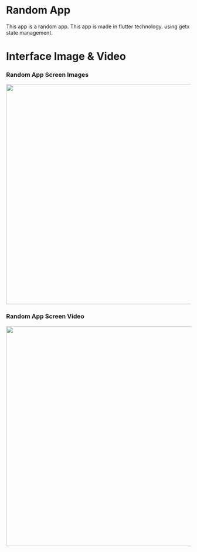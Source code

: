 # Random App 

This app is a random app. This app is made in flutter technology. using getx state management.

# Interface Image & Video
<h3> Random App Screen Images </h3>
<img src="https://user-images.githubusercontent.com/125340601/220598207-82d78807-af12-465a-9c36-1b2681134e70.png" weight="500" height="600"/>

<h3> Random App Screen Video </h3>

<img src="https://user-images.githubusercontent.com/125340601/220598483-be301c86-dc80-43fe-a7a6-03647148f27d.mp4" weight="500" height="600"/>






